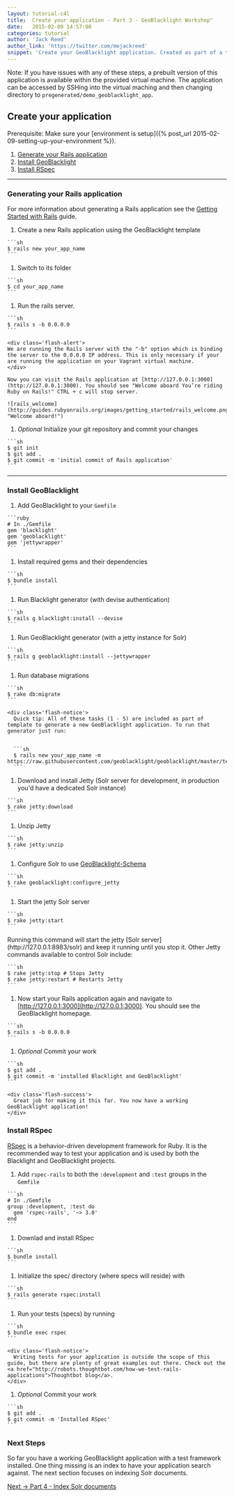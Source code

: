 ```yaml
---
layout: tutorial-c4l
title:  Create your application - Part 3 - GeoBlacklight Workshop"
date:   2015-02-09 14:57:00
categories: tutorial
author: 'Jack Reed'
author_link: 'https://twitter.com/mejackreed'
snippet: 'Create your GeoBlacklight application. Created as part of a tutorial series given in a GeoBlacklight Workshop'
---
```


Note: If you have issues with any of these steps, a prebuilt version of this application is available within the provided virtual machine. The application can be accessed by SSHing into the virtual maching and then changing directory to `pregenerated/demo_geoblacklight_app`.

## Create your application

Prerequisite: Make sure your [environment is setup]({% post_url 2015-02-09-setting-up-your-environment %}).

  1. [Generate your Rails application](#generating-your-rails-application)
  1. [Install GeoBlacklight](#install-geoblacklight)
  1. [Install RSpec](#install-rspec)

<hr>

### Generating your Rails application

For more information about generating a Rails application see the [Getting Started with Rails](http://guides.rubyonrails.org/getting_started.html) guide.

  1. Create a new Rails application using the GeoBlacklight template

    ```sh
    $ rails new your_app_name
    ```

  1. Switch to its folder

    ```sh
    $ cd your_app_name
    ```

  1. Run the rails server.

    ```sh
    $ rails s -b 0.0.0.0
    ```
    
    <div class='flash-alert'>
    We are running the Rails server with the "-b" option which is binding the server to the 0.0.0.0 IP address. This is only necessary if your are running the application on your Vagrant virtual machine.
    </div>

    Now you can visit the Rails application at [http://127.0.0.1:3000](http://127.0.0.1:3000). You should see "Welcome aboard You’re riding Ruby on Rails!" CTRL + c will stop server.

    ![rails_welcome](http://guides.rubyonrails.org/images/getting_started/rails_welcome.png "Welcome aboard!")

  1. *Optional* Initialize your git repository and commit your changes

    ```sh
    $ git init
    $ git add .
    $ git commit -m 'initial commit of Rails application'
    ```

<hr>

### Install GeoBlacklight

  1. Add GeoBlacklight to your `Gemfile`

    ```ruby
    # In ./Gemfile
    gem 'blacklight'
    gem 'geoblacklight'
    gem 'jettywrapper'
    ```

  1. Install required gems and their dependencies

    ```sh
    $ bundle install
    ```

  1. Run Blacklight generator (with devise authentication)

    ```sh
    $ rails g blacklight:install --devise
    ```

  1. Run GeoBlacklight generator (with a jetty instance for Solr)

    ```sh
    $ rails g geoblacklight:install --jettywrapper
    ```

  1. Run database migrations

    ```sh
    $ rake db:migrate
    ```

    <div class='flash-notice'>
      Quick tip: All of these tasks (1 - 5) are included as part of template to generate a new GeoBlacklight application. To run that generator just run:
      

      ```sh
      $ rails new your_app_name -m https://raw.githubusercontent.com/geoblacklight/geoblacklight/master/template.rb
      ```

  1. Download and install Jetty (Solr server for development, in production you'd have a dedicated Solr instance)

    ```sh
    $ rake jetty:download
    ```

  1. Unzip Jetty
  
    ```sh
    $ rake jetty:unzip
    ```

  1. Configure Solr to use [GeoBlacklight-Schema](https://github.com/geoblacklight/geoblacklight-schema)

    ```sh
    $ rake geoblacklight:configure_jetty
    ```

  1. Start the jetty Solr server

    ```sh
    $ rake jetty:start
    ```
  <div class='flash-notice'>
    Running this command will start the jetty [Solr server](http://127.0.0.1:8983/solr) and keep it running until you stop it. Other Jetty commands  available to control Solr include:
    

    ```sh
    $ rake jetty:stop # Stops Jetty
    $ rake jetty:restart # Restarts Jetty
    ```

  1. Now start your Rails application again and navigate to [http://127.0.0.1:3000](http://127.0.0.1:3000). You should see the GeoBlacklight homepage.

    ```sh
    $ rails s -b 0.0.0.0
    ```

  1. *Optional* Commit your work

    ```sh
    $ git add .
    $ git commit -m 'installed Blacklight and GeoBlacklight'
    ```

    <div class='flash-success'>
      Great job for making it this far. You now have a working GeoBlacklight application!
    </div>

### Install RSpec
[RSpec](http://rspec.info/) is a behavior-driven development framework for Ruby. It is the recommended way to test your application and is used by both the Blacklight and GeoBlacklight projects.

  1. Add `rspec-rails` to both the `:development` and `:test` groups in the `Gemfile`

    ```sh
    # In ./Gemfile
    group :development, :test do
      gem 'rspec-rails', '~> 3.0'
    end
    ```

  1. Downlad and install RSpec

    ```sh
    $ bundle install
    ```

  1. Initialize the spec/ directory (where specs will reside) with

    ```sh
    $ rails generate rspec:install
    ```

  1. Run your tests (specs) by running

    ```sh
    $ bundle exec rspec
    ```

    <div class='flash-notice'>
      Writing tests for your application is outside the scope of this guide, but there are plenty of great examples out there. Check out the <a href="http://robots.thoughtbot.com/how-we-test-rails-applications">Thoughtbot blog</a>.
    </div>

  1. *Optional* Commit your work

    ```sh
    $ git add .
    $ git commit -m 'Installed RSpec'
    ```

### Next Steps

So far you have a working GeoBlacklight application with a test framework installed. One thing missing is an index to have your application search against. The next section focuses on indexing Solr documents.

<div class='flash-notice'>
  <a href="{% post_url 2015-02-09-index-solr-documents %}">Next → Part 4 - Index Solr documents</a>
</div>